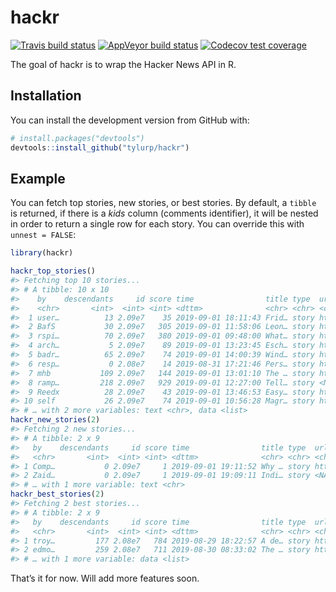 
<!-- README.md is generated from README.Rmd. Please edit that file -->

# hackr

<!-- badges: start -->

[![Travis build
status](https://travis-ci.org/tyluRp/hackr.svg?branch=master)](https://travis-ci.org/tyluRp/hackr)
[![AppVeyor build
status](https://ci.appveyor.com/api/projects/status/github/tyluRp/hackr?branch=master&svg=true)](https://ci.appveyor.com/project/tyluRp/hackr)
[![Codecov test
coverage](https://codecov.io/gh/tyluRp/hackr/branch/master/graph/badge.svg)](https://codecov.io/gh/tyluRp/hackr?branch=master)
<!-- badges: end -->

The goal of hackr is to wrap the Hacker News API in R.

## Installation

You can install the development version from GitHub with:

``` r
# install.packages("devtools")
devtools::install_github("tylurp/hackr")
```

## Example

You can fetch top stories, new stories, or best stories. By default, a
`tibble` is returned, if there is a *kids* column (comments identifier),
it will be nested in order to return a single row for each story. You
can override this with `unnest = FALSE`:

``` r
library(hackr)

hackr_top_stories()
#> Fetching top 10 stories...
#> # A tibble: 10 x 10
#>    by    descendants     id score time                title type  url  
#>    <chr>       <int>  <int> <int> <dttm>              <chr> <chr> <chr>
#>  1 user…          13 2.09e7    35 2019-09-01 18:11:43 Frid… story http…
#>  2 BafS           30 2.09e7   305 2019-09-01 11:58:06 Leon… story http…
#>  3 rspi…          70 2.09e7   380 2019-09-01 09:48:00 What… story http…
#>  4 arch…           5 2.09e7    89 2019-09-01 13:23:45 Esch… story http…
#>  5 badr…          65 2.09e7    74 2019-09-01 14:00:39 Wind… story http…
#>  6 resp…           0 2.08e7    14 2019-08-31 17:21:46 Pers… story http…
#>  7 mhb           109 2.09e7   144 2019-09-01 13:01:10 The … story http…
#>  8 ramp…         218 2.09e7   929 2019-09-01 12:27:00 Tell… story <NA> 
#>  9 Reedx          28 2.09e7    43 2019-09-01 13:46:53 Easy… story http…
#> 10 self           26 2.09e7    74 2019-09-01 10:56:28 Magr… story http…
#> # … with 2 more variables: text <chr>, data <list>
hackr_new_stories(2)
#> Fetching 2 new stories...
#> # A tibble: 2 x 9
#>   by    descendants     id score time                title type  url  
#>   <chr>       <int>  <int> <int> <dttm>              <chr> <chr> <chr>
#> 1 Comp…           0 2.09e7     1 2019-09-01 19:11:52 Why … story http…
#> 2 Zaid…           0 2.09e7     1 2019-09-01 19:09:11 Indi… story <NA> 
#> # … with 1 more variable: text <chr>
hackr_best_stories(2)
#> Fetching 2 best stories...
#> # A tibble: 2 x 9
#>   by    descendants     id score time                title type  url  
#>   <chr>       <int>  <int> <int> <dttm>              <chr> <chr> <chr>
#> 1 troy…         177 2.08e7   784 2019-08-29 18:22:57 A de… story http…
#> 2 edmo…         259 2.08e7   711 2019-08-30 08:33:02 The … story http…
#> # … with 1 more variable: data <list>
```

That’s it for now. Will add more features soon.
